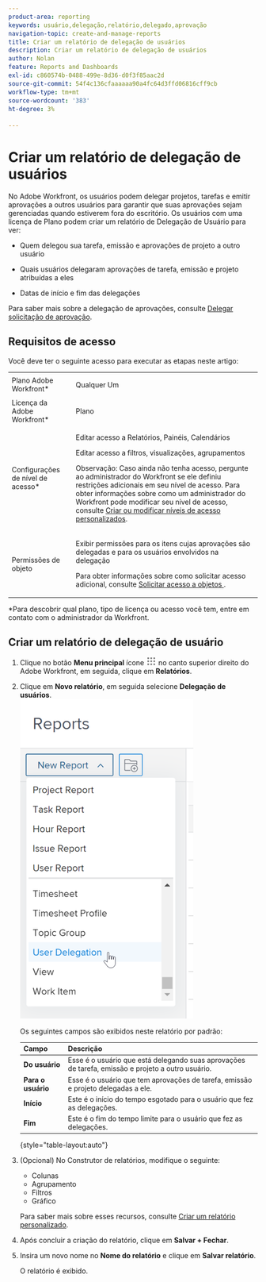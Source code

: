 ```yaml
---
product-area: reporting
keywords: usuário,delegação,relatório,delegado,aprovação
navigation-topic: create-and-manage-reports
title: Criar um relatório de delegação de usuários
description: Criar um relatório de delegação de usuários
author: Nolan
feature: Reports and Dashboards
exl-id: c860574b-0488-499e-8d36-d0f3f85aac2d
source-git-commit: 54f4c136cfaaaaaa90a4fc64d3ffd06816cff9cb
workflow-type: tm+mt
source-wordcount: '383'
ht-degree: 3%

---
```


# Criar um relatório de delegação de usuários

<!--
<p data-mc-conditions="QuicksilverOrClassic.Draft mode">(NOTE: consider moving this to the Custom&nbsp;View, Filter, Grouping Samples section as an example of a report)</p>
-->

No Adobe Workfront, os usuários podem delegar projetos, tarefas e emitir aprovações a outros usuários para garantir que suas aprovações sejam gerenciadas quando estiverem fora do escritório. Os usuários com uma licença de Plano podem criar um relatório de Delegação de Usuário para ver:

* Quem delegou sua tarefa, emissão e aprovações de projeto a outro usuário
* Quais usuários delegaram aprovações de tarefa, emissão e projeto atribuídas a eles

* Datas de início e fim das delegações

Para saber mais sobre a delegação de aprovações, consulte [Delegar solicitação de aprovação](../../../review-and-approve-work/manage-approvals/delegate-approval-requests.md).

<!--
<p data-mc-conditions="QuicksilverOrClassic.Draft mode">DRAFTED: To learn more about delegating work, see <a href="../../../workfront-basics/manage-your-account-and-profile/manage-time-off/personal-time-off.md" class="MCXref xref">Log personal time off and delegate your work</a>.</p>
-->

<!--
<p data-mc-conditions="QuicksilverOrClassic.Draft mode">DRAFTED: To learn how to manage delegated work in Home, see [future link here].</p>
-->

## Requisitos de acesso

Você deve ter o seguinte acesso para executar as etapas neste artigo:

<table style="table-layout:auto"> 
 <col> 
 <col> 
 <tbody> 
  <tr> 
   <td role="rowheader">Plano Adobe Workfront*</td> 
   <td> <p>Qualquer Um</p> </td> 
  </tr> 
  <tr> 
   <td role="rowheader">Licença da Adobe Workfront*</td> 
   <td> <p>Plano </p> </td> 
  </tr> 
  <tr> 
   <td role="rowheader">Configurações de nível de acesso*</td> 
   <td> <p>Editar acesso a Relatórios, Painéis, Calendários</p> <p>Editar acesso a filtros, visualizações, agrupamentos</p> <p>Observação: Caso ainda não tenha acesso, pergunte ao administrador do Workfront se ele definiu restrições adicionais em seu nível de acesso. Para obter informações sobre como um administrador do Workfront pode modificar seu nível de acesso, consulte <a href="../../../administration-and-setup/add-users/configure-and-grant-access/create-modify-access-levels.md" class="MCXref xref">Criar ou modificar níveis de acesso personalizados</a>.</p> </td> 
  </tr> 
  <tr> 
   <td role="rowheader">Permissões de objeto</td> 
   <td> <p>Exibir permissões para os itens cujas aprovações são delegadas e para os usuários envolvidos na delegação</p> <p>Para obter informações sobre como solicitar acesso adicional, consulte <a href="../../../workfront-basics/grant-and-request-access-to-objects/request-access.md" class="MCXref xref">Solicitar acesso a objetos </a>.</p> </td> 
  </tr> 
 </tbody> 
</table>

&#42;Para descobrir qual plano, tipo de licença ou acesso você tem, entre em contato com o administrador da Workfront.

## Criar um relatório de delegação de usuário

1. Clique no botão **Menu principal** ícone ![](assets/main-menu-icon.png) no canto superior direito do Adobe Workfront, em seguida, clique em **Relatórios**.

1. Clique em **Novo relatório**, em seguida selecione **Delegação de usuários**.\
   ![](assets/classic-new-report-user-delegation-350x644.png)

   Os seguintes campos são exibidos neste relatório por padrão:

   | Campo | Descrição |
   |---|---|
   | **Do usuário** | Esse é o usuário que está delegando suas aprovações de tarefa, emissão e projeto a outro usuário. |
   | **Para o usuário** | Esse é o usuário que tem aprovações de tarefa, emissão e projeto delegadas a ele. |
   | **Início** | Este é o início do tempo esgotado para o usuário que fez as delegações. |
   | **Fim** | Este é o fim do tempo limite para o usuário que fez as delegações. |

   {style="table-layout:auto"}

1. (Opcional) No Construtor de relatórios, modifique o seguinte:

   * Colunas
   * Agrupamento
   * Filtros
   * Gráfico

   Para saber mais sobre esses recursos, consulte [Criar um relatório personalizado](../../../reports-and-dashboards/reports/creating-and-managing-reports/create-custom-report.md).

1. Após concluir a criação do relatório, clique em **Salvar + Fechar**.

1. Insira um novo nome no **Nome do relatório** e clique em **Salvar relatório**.

   O relatório é exibido.
